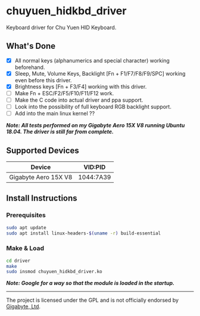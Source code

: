# chuyuen_hidkbd_driver
Keyboard driver for Chu Yuen HID Keyboard.

## What's Done

- [x] All normal keys (alphanumerics and special character) working beforehand.
- [x] Sleep, Mute, Volume Keys, Backlight [Fn + F1/F7/F8/F9/SPC] working even before this driver.
- [x] Brightness keys [Fn + F3/F4] working with this driver.
- [ ] Make Fn + ESC/F2/F5/F10/F11/F12 work.
- [ ] Make the C code into actual driver and ppa support.
- [ ] Look into the possibility of full keyboard RGB backlight support.
- [ ] Add into the main linux kernel ??

***Note: All tests performed on my Gigabyte Aero 15X V8 running Ubuntu 18.04. The driver is still far from complete.***

## Supported Devices
| Device                                        |   VID:PID   |
| --------------------------------------------- | ----------- |
| Gigabyte Aero 15X V8                          |  1044:7A39  |


## Install Instructions
### Prerequisites

```bash
sudo apt update
sudo apt install linux-headers-$(uname -r) build-essential
```

### Make & Load
```bash
cd driver
make
sudo insmod chuyuen_hidkbd_driver.ko
```
***Note: Google for a way so that the module is loaded in the startup.***

---
The project is licensed under the GPL and is not officially endorsed by [Gigabyte, Ltd](https://www.gigabyte.com//).
